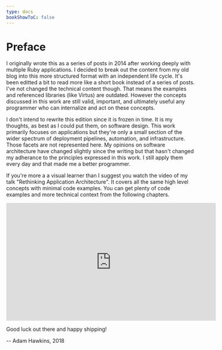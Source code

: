 ```yaml
---
type: docs
bookShowToC: false
---
```


# Preface

I originally wrote this as a series of posts in 2014 after working
deeply with multiple Ruby applications. I decided to break out the
content from my old blog into this more structured format with an
independent life cycle. It's been editted a bit to read more like a
short book instead of a series of posts. I've not changed the
technical content though. That means the examples and referenced
libraries (like Virtus) are outdated. However the concepts discussed
in this work are still valid, important, and ultimately useful any
programmer who can internalize and act on these concepts.

I don't intend to rewrite this edition since it is frozen in time.  It
is my thoughts, as best as I could put them, on software design. This
work primarily focuses on applications but they're only a small
section of the wider spectrum of deployment pipelines, automation, and
infrastructure. Those facets are not represented here. My opinions on
software architecture have changed slightly since the writing but that
hasn't changed my adherance to the principles expressed in this work.
I still apply them every day and that made me a better programmer.

If you're more a a visual learner than I suggest you watch the video
of my talk "Rethinking Application Architecture". It covers all the
same high level concepts with minimal code examples. You can get
plenty of code examples and more technical context from the following
chapters.

<iframe width="560" height="315" src="https://www.youtube.com/embed/_u2w57QBIkU" frameborder="0" allow="accelerometer; autoplay; encrypted-media; gyroscope; picture-in-picture" allowfullscreen></iframe>

Good luck out there and happy shipping!

-- Adam Hawkins, 2018
